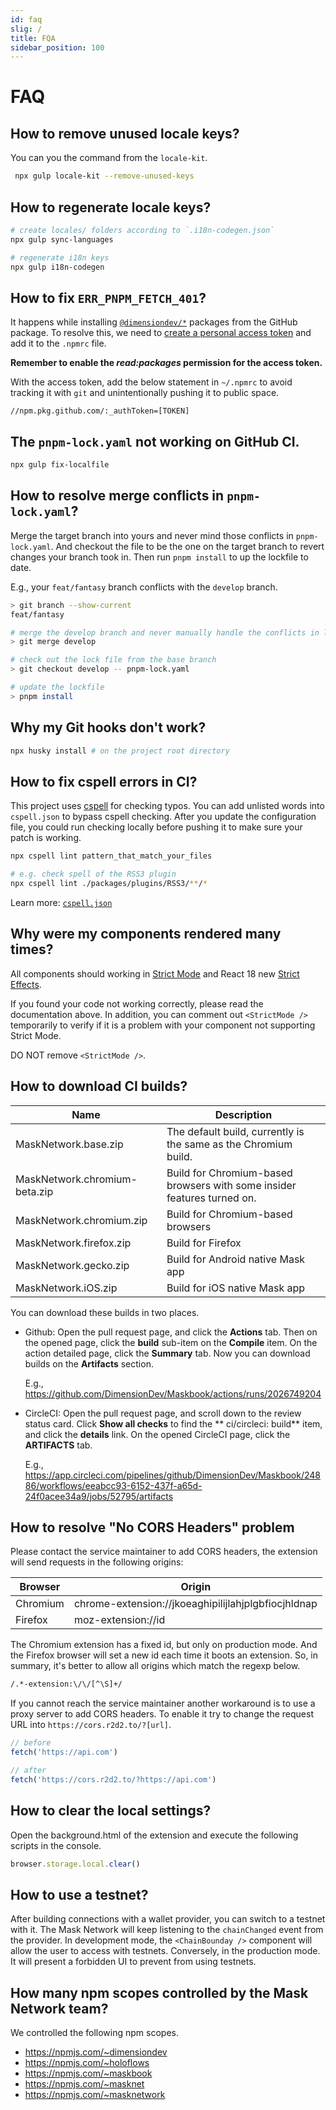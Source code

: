 ```yaml
---
id: faq
slig: /
title: FQA
sidebar_position: 100
---
```


# FAQ

## How to remove unused locale keys?

You can you the command from the `locale-kit`.

```bash
 npx gulp locale-kit --remove-unused-keys
```

## How to regenerate locale keys?

```bash
# create locales/ folders according to `.i18n-codegen.json`
npx gulp sync-languages

# regenerate i18n keys
npx gulp i18n-codegen
```

## How to fix `ERR_PNPM_FETCH_401`?

It happens while installing [`@dimensiondev/*`](https://github.com/orgs/DimensionDev/packages) packages from the GitHub package. To resolve this, we need to [create a personal access token](https://docs.github.com/en/authentication/keeping-your-account-and-data-secure/creating-a-personal-access-token) and add it to the `.npmrc` file.

**Remember to enable the _read:packages_ permission for the access token.**

With the access token, add the below statement in `~/.npmrc` to avoid tracking it with `git` and unintentionally pushing it to public space.

```
//npm.pkg.github.com/:_authToken=[TOKEN]
```

## The `pnpm-lock.yaml` not working on GitHub CI.

```bash
npx gulp fix-localfile
```

## How to resolve merge conflicts in `pnpm-lock.yaml`?

Merge the target branch into yours and never mind those conflicts in `pnpm-lock.yaml`. And checkout the file to be the one on the target branch to revert changes your branch took in. Then run `pnpm install` to up the lockfile to date.

E.g., your `feat/fantasy` branch conflicts with the `develop` branch.

```bash
> git branch --show-current
feat/fantasy

# merge the develop branch and never manually handle the conflicts in lock file
> git merge develop

# check out the lock file from the base branch
> git checkout develop -- pnpm-lock.yaml

# update the lockfile
> pnpm install
```

## Why my Git hooks don't work?

```bash
npx husky install # on the project root directory
```

## How to fix cspell errors in CI?

This project uses [cspell](https://github.com/streetsidesoftware/cspell) for checking typos. You can add unlisted words into `cspell.json` to bypass cspell checking. After you update the configuration file, you could run checking locally before pushing it to make sure your patch is working.

```bash
npx cspell lint pattern_that_match_your_files

# e.g. check spell of the RSS3 plugin
npx cspell lint ./packages/plugins/RSS3/**/*
```

Learn more: [`cspell.json`](https://cspell.org/configuration/#cspelljson)

## Why were my components rendered many times?

All components should working in [Strict Mode](https://reactjs.org/docs/strict-mode.html) and React 18 new [Strict Effects](https://github.com/reactwg/react-18/discussions/19).

If you found your code not working correctly, please read the documentation above. In addition, you can comment out `<StrictMode />` temporarily to verify if it is a problem with your component not supporting Strict Mode.

DO NOT remove `<StrictMode />`.

## How to download CI builds?

| Name                          | Description                                                             |
| ----------------------------- | ----------------------------------------------------------------------- |
| MaskNetwork.base.zip          | The default build, currently is the same as the Chromium build.         |
| MaskNetwork.chromium-beta.zip | Build for Chromium-based browsers with some insider features turned on. |
| MaskNetwork.chromium.zip      | Build for Chromium-based browsers                                       |
| MaskNetwork.firefox.zip       | Build for Firefox                                                       |
| MaskNetwork.gecko.zip         | Build for Android native Mask app                                       |
| MaskNetwork.iOS.zip           | Build for iOS native Mask app                                           |

You can download these builds in two places.

-   Github: Open the pull request page, and click the **Actions** tab. Then on the opened page, click the **build** sub-item on the **Compile** item. On the action detailed page, click the **Summary** tab. Now you can download builds on the **Artifacts** section.

    E.g., <https://github.com/DimensionDev/Maskbook/actions/runs/2026749204>

-   CircleCI: Open the pull request page, and scroll down to the review status card. Click **Show all checks** to find the **
    ci/circleci: build** item, and click the **details** link. On the opened CircleCI page, click the **ARTIFACTS** tab.

    E.g., <https://app.circleci.com/pipelines/github/DimensionDev/Maskbook/24886/workflows/eeabcc93-6152-437f-a65d-24f0acee34a9/jobs/52795/artifacts>

## How to resolve "No CORS Headers" problem

Please contact the service maintainer to add CORS headers, the extension will send requests in the following origins:

| Browser  | Origin                                              |
| -------- | --------------------------------------------------- |
| Chromium | chrome-extension://jkoeaghipilijlahjplgbfiocjhldnap |
| Firefox  | moz-extension://id                                  |

The Chromium extension has a fixed id, but only on production mode. And the Firefox browser will set a new id each time it boots an extension. So, in summary, it's better to allow all origins which match the regexp below.

```txt
/.*-extension:\/\/[^\S]+/
```

If you cannot reach the service maintainer another workaround is to use a proxy server to add CORS headers. To enable it try to change the request URL into `https://cors.r2d2.to/?[url]`.

```ts
// before
fetch('https://api.com')

// after
fetch('https://cors.r2d2.to/?https://api.com')
```

## How to clear the local settings?

Open the background.html of the extension and execute the following scripts in the console.

```js
browser.storage.local.clear()
```

## How to use a testnet?

After building connections with a wallet provider, you can switch to a testnet with it. The Mask Network will keep listening to the `chainChanged` event from the provider. In development mode, the `<ChainBounday />` component will allow the user to access with testnets. Conversely, in the production mode. It will present a forbidden UI to prevent from using testnets.

## How many npm scopes controlled by the Mask Network team?

We controlled the following npm scopes.

-   https://npmjs.com/~dimensiondev
-   https://npmjs.com/~holoflows
-   https://npmjs.com/~maskbook
-   https://npmjs.com/~masknet
-   https://npmjs.com/~masknetwork
